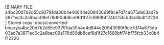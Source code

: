 [BINARY FILE: a4bc20d7b2d55c93791da30b4e4d644e20943069f8ce7d74a675da03ad7a3871ec0c2a6bac09e176d90db8cef8d1f27c1689bff74bf75fcb33c8b4f12226]
Stored copy: docs/converted-binary/a4bc20d7b2d55c93791da30b4e4d644e20943069f8ce7d74a675da03ad7a3871ec0c2a6bac09e176d90db8cef8d1f27c1689bff74bf75fcb33c8b4f12226
